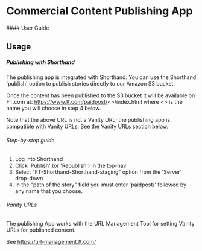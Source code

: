 # Commercial Content Publishing App
#### User Guide



## Usage

##### Publishing with Shorthand

The publishing app is integrated with Shorthand. You can use the Shorthand 'publish' option to publish stories directly to our Amazon S3 bucket.

Once the content has been published to the S3 bucket it will be available on FT.com at: https://www.ft.com/paidpost/<<folder-name>>/index.html where <<folder-name>> is the name you will choose in step 4 below.

Note that the above URL is not a Vanity URL; the publishing app is  compatible with Vanity URLs. See the Vanity URLs section below.

###### Step-by-step guide

1. Log into Shorthand
2. Click 'Publish' (or 'Republish') in the top-nav
3. Select "FT-Shorthand-Shorthand-staging" option from the 'Server' drop-down
4. In the "path of the story" field you must enter 'paidpost/' followed by any name that you choose.


###### Vanity URLs

The publishing App works with the URL Management Tool for setting Vanity URLs for published content.

See https://url-management.ft.com/
